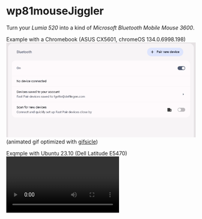 # wp81mouseJiggler
Turn your _Lumia 520_ into a kind of _Microsoft Bluetooth Mobile Mouse 3600_.

Example with a Chromebook (ASUS CX5601, chromeOS 134.0.6998.198)  
![video capture ChromeOS](lumiaMouse520_chromeos.gif)  
(animated gif optimized with [gifsicle](https://github.com/kohler/gifsicle))  

Exqmple with Ubuntu 23.10 (Dell Latitude E5470)
![video capture Ubuntu](lumiaMouse520_ubuntu.webm)

